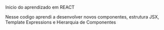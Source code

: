 Inicio do aprendizado em REACT

Nesse codigo aprendi a desenvolver novos componentes, estrutura JSX, Template Expressions e Hierarquia de Componentes
